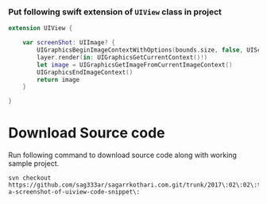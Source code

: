 ### Put following swift extension of `UIView` class in project

```Swift
extension UIView {

	var screenShot: UIImage? {
		UIGraphicsBeginImageContextWithOptions(bounds.size, false, UIScreen.main.scale)
		layer.render(in: UIGraphicsGetCurrentContext()!)
		let image = UIGraphicsGetImageFromCurrentImageContext()
		UIGraphicsEndImageContext()
		return image
	}

}
```

# Download Source code

Run following command to download source code along with working sample project.

```
svn checkout https://github.com/sag333ar/sagarrkothari.com.git/trunk/2017\:02\:02\:take-a-screenshot-of-uiview-code-snippet\:
```